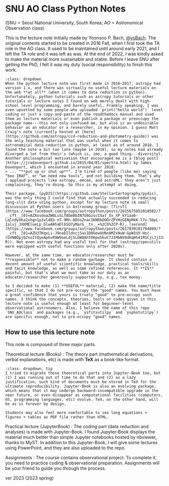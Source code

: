 # SNU AO Class Python Notes
(SNU = Seoul National University, South Korea; AO = Astronomical Observation class)

This is the lecture note initially made by Yoonsoo P. Bach, [@ysBach](https://github.com/ysBach). The original contents started to be created in 2016 Fall, when I first took the TA role in the AO class. It used to be maintained until around early 2021, and I left the TA role and it was left as was. At the end of 2022, I was kindly asked to make the material more sustainable and stable. Before I leave SNU after getting the PhD, I felt it was my duty (social responsibility) to finish this work.

```{admonition} Brief reasons why I made this
:class: dropdown
When the python lecture note was first made in 2016-2017, astropy had version 1.x, and there was virtually no useful lecture materials on the web **at all** (when it comes to data reduction in python). Unfortunately, python tutorials such as astropy tutorials or other tutorials or lecture notes I found on web merely dealt with high-school level programming, and barely useful. Frankly speaking, I was even upsetted by some people who uploaded `print("hello world")` level coding or just a copy-and-paste of the readthedocs manual and used them as lecture materials or even publish a package or preoccupy the package name---this not only confused me, but also is an undesirable behavior as an educator or a researcher, in my opinion. I guess Matt Craig's note (currently hosted at [here](https://github.com/astropy/ccd-reduction-and-photometry-guide)) was the only teaching material that was useful when it comes to astronomical data reduction in python, at least as of around 2018. I found the note a bit too late (maybe in 2019), so my notes had already diverged a lot from their's (which is, imo, a good thing---diversity). Another philosophical motivation that encouraged me is a [blog post](https://jradavenport.github.io/2015/04/01/spectra.html) by James Davenport, which I encounted in around year 2018:
> ... "**put up or shut up**". I’m tired of people (like me) saying “boo IRAF”, or “we need new tools”, and not building them. That’s why I applaud projects like astropy, emcee, and astroML: they aren’t just complaining, they’re doing. So this is my attempt at doing.

Their package, [pyDIS](https://github.com/StellarCartography/pydis), was the only thing I could find that actually succeeded in reducing long-slit data using python, except for my lecture note (A small discussion at Python users in Astronomy group: [first](https://www.facebook.com/groups/astropython/posts/2615675052010502/?__cft__[0]=AZXosdoaZWOLuSLf8beBbIN7U8GzscCXa7_Xx_XP_kY1aa6-LqlndyXka2xhgn1p3vldEb-nT-9Mn-8DSoZnac1KNRbDOOrZPYHzGENpMkK-l7x-5bpL--Ialvj_JXKMElueLp_GlwA8haDlbSQ7yMar&__tn__=%2CO%2CP-R), [second](https://www.facebook.com/groups/astropython/posts/2617839181794089/?__cft__[0]=AZU3TKqxLi-J9oabIldncj5as1D0GewUUNs0MZxNuW-GpW1UX-Hsc-rGVNBQpjQZsoItQyeAp6vR9W9oeLdjSLGW8AhTO6pwSkuC7JIMbNV8dKqH541RSCjLJj3JuRyCqxDiiLbtpJq0geIEDADc67Zz&__tn__=%2CO%2CP-R)). Not even astropy had any useful tool for that (astropy/specutils were equipped with useful functions only after 2020s).

However, at the same time, an educator/researcher must be **responsible** not to make a random garbage. It should contain a decent amount of useful scientific knowledge, practical tools/skills and tacit knowledge, as well as some refined references. It **IS** painful, but that's what we must take as our duty as an educator/researcher generously supported by, e.g., tax money.

So I decided to make (1) **USEFUL** material, (2) make the name/title specific, so that I do not pre-occupy the "good" names. You must have a great confidence that yours is truely "good" to pre-occupy such names. I think the concepts, theories, tools or codes given in this lecture note is useful enough at least for beginner-level observational astronomers. Also, I believe the name of this repo `SNU_AOclass` and packages (e.g., `ysfitsutilpy` and `ysphotutilpy`) are specific enough, not to pre-occupy "good" names.
```

## How to use this lecture note
This note is composed of three major parts.

Theoretical lecture (Books)
: The theory part (mathematical derivations, verbal explanations, etc) is made with **TeX** as a book-like format.
```{admonition} Why not Jupyter-Book?
:class: dropdown, tip
I tried to migrate those theoretical parts into Jupyter-Book too, but (1) I was running out of time to do that and (2) as a lazy justification, such kind of documents must be stored in TeX for the ultimate reproducibility. Jupyter-Book is also an evolving package, which means that it may undergo backward-incompatible upgrade in the near future, or even disappear as computational facilities (computers, OS, programming languages, etc) evolve. TeX, on the other hand, will be as is forever by design.

Students may also feel more comfortable to see long equations + figures + tables as PDF file rather than HTML.
```

Practical lecture (JupyterBook)
: The coding part (data reduction and analyses) is made with Jupyter-Book. I found Jupyter-Book displays the material much better than simple Jupyter notebooks hosted by nbviewer, thanks to MyST.
In addition to this Jupyter-Book, I will give some lectures using PowerPoint, and they are also uploaded to the repo.

Assignments
: The course contains observational project. To complete it, you need to practice coding & observational preparation. Assignments will be your friend to guide you through the process.


ver 2023 (2023 spring)